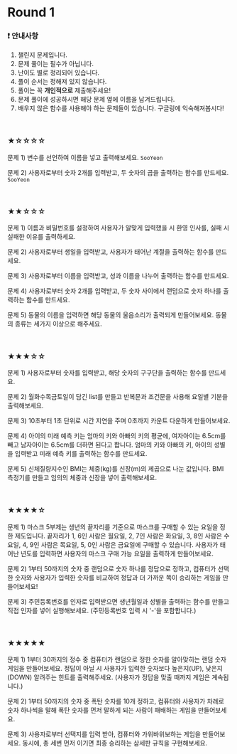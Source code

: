 # Round 1

### ❗ 안내사항
1. 챌린지 문제입니다.
2. 문제 풀이는 필수가 아닙니다.
3. 난이도 별로 정리되어 있습니다.
4. 풀이 순서는 정해져 있지 않습니다.
5. 풀이는 꼭 **개인적으로** 제출해주세요!
6. 문제 풀이에 성공하시면 해당 문제 옆에 이름을 남겨드립니다.
7. 배우지 않은 함수를 사용해야 하는 문제들이 있습니다. 구글링에 익숙해져봅시다!

<br>

### ★☆☆☆☆

문제 1) 변수를 선언하여 이름을 넣고 출력해보세요. `SooYeon`

문제 2) 사용자로부터 숫자 2개를 입력받고, 두 숫자의 곱을 출력하는 함수를 만드세요. `SooYeon`

<br>

### ★★☆☆☆

문제 1) 이름과 비밀번호를 설정하여 사용자가 알맞게 입력했을 시 환영 인사를, 실패 시 실패한 이유를 출력하세요.

문제 2) 사용자로부터 생일을 입력받고, 사용자가 태어난 계절을 출력하는 함수를 만드세요.

문제 3) 사용자로부터 이름을 입력받고, 성과 이름을 나누어 출력하는 함수를 만드세요.

문제 4) 사용자로부터 숫자 2개를 입력받고, 두 숫자 사이에서 랜덤으로 숫자 하나를 출력하는 함수를 만드세요.

문제 5) 동물의 이름을 입력하면 해당 동물의 울음소리가 출력되게 만들어보세요. 동물의 종류는 세가지 이상으로 해주세요.

<br>

### ★★★☆☆

문제 1) 사용자로부터 숫자를 입력받고, 해당 숫자의 구구단을 출력하는 함수를 만드세요.

문제 2) 월화수목금토일이 담긴 list를 만들고 반복문과 조건문을 사용해 요일별 기분을 출력해보세요.

문제 3) 10초부터 1초 단위로 시간 지연을 주며 0초까지 카운트 다운하게 만들어보세요.

문제 4) 아이의 미래 예측 키는 엄마의 키와 아빠의 키의 평균에, 여자아이는 6.5cm를 빼고 남자아이는 6.5cm를 더하면 된다고 합니다. 엄마의 키와 아빠의 키, 아이의 성별을 입력받고 미래 예측 키를 출력하는 함수를 만드세요.

문제 5) 신체질량지수인 BMI는 체중(kg)를 신장(m)의 제곱으로 나눈 값입니다. BMI 측정기를 만들고 임의의 체중과 신장을 넣어 출력해보세요.

<br>

### ★★★★☆

문제 1) 마스크 5부제는 생년의 끝자리를 기준으로 마스크를 구매할 수 있는 요일을 정한 제도입니다. 끝자리가 1, 6인 사람은 월요일, 2, 7인 사람은 화요일, 3, 8인 사람은 수요일, 4, 9인 사람은 목요일, 5, 0인 사람은 금요일에 구매할 수 있습니다. 사용자가 태어난 년도를 입력하면 사용자의 마스크 구매 가능 요일을 출력하게 만들어보세요.

문제 2) 1부터 50까지의 숫자 중 랜덤으로 숫자 하나를 정답으로 정하고, 컴퓨터가 선택한 숫자와 사용자가 입력한 숫자를 비교하여 정답과 더 가까운 쪽이 승리하는 게임을 만들어보세요!

문제 3) 주민등록번호를 인자로 입력받으면 생년월일과 성별을 출력하는 함수를 만들고 직접 인자를 넣어 실행해보세요. (주민등록번호 입력 시 '-'을 포함합니다.)

<br>

### ★★★★★

문제 1) 1부터 30까지의 정수 중 컴퓨터가 랜덤으로 정한 숫자를 알아맞히는 랜덤 숫자 게임을 만들어보세요. 정답이 아닐 시 사용자가 입력한 숫자보다 높은지(UP), 낮은지(DOWN) 알려주는 힌트를 출력해주세요. (사용자가 정답을 맞출 때까지 게임은 계속됩니다.)

문제 2) 1부터 50까지의 숫자 중 폭탄 숫자를 10개 정하고, 컴퓨터와 사용자가 차례로 숫자 하나씩을 말해 폭탄 숫자를 먼저 말하게 되는 사람이 패배하는 게임을 만들어보세요.

문제 3) 사용자로부터 선택지를 입력 받아, 컴퓨터와 가위바위보하는 게임을 만들어보세요. 동시에, 총 세번 먼저 이기면 최종 승리하는 삼세판 규칙을 구현해보세요.
